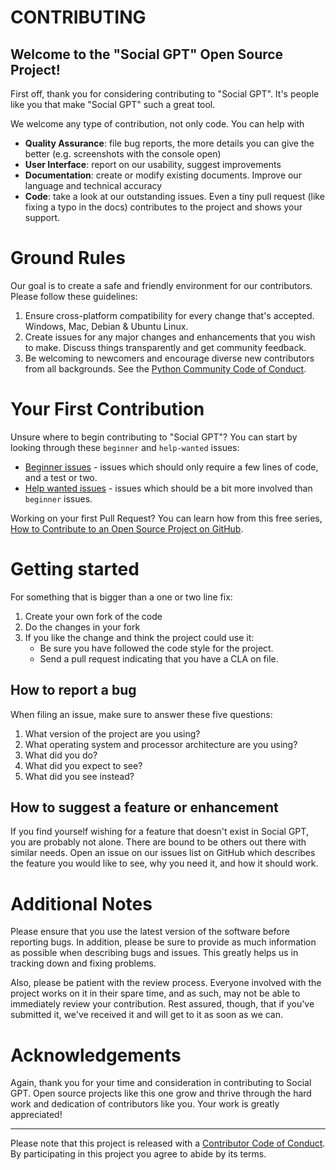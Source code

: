 # CONTRIBUTING

## Welcome to the "Social GPT" Open Source Project!

First off, thank you for considering contributing to "Social GPT". It's people like you that make "Social GPT" such a great tool.

We welcome any type of contribution, not only code. You can help with
- **Quality Assurance**: file bug reports, the more details you can give the better (e.g. screenshots with the console open)
- **User Interface**: report on our usability, suggest improvements
- **Documentation**: create or modify existing documents. Improve our language and technical accuracy
- **Code**: take a look at our outstanding issues. Even a tiny pull request (like fixing a typo in the docs) contributes to the project and shows your support.

# Ground Rules
Our goal is to create a safe and friendly environment for our contributors. Please follow these guidelines:

1. Ensure cross-platform compatibility for every change that's accepted. Windows, Mac, Debian & Ubuntu Linux.
2. Create issues for any major changes and enhancements that you wish to make. Discuss things transparently and get community feedback.
3. Be welcoming to newcomers and encourage diverse new contributors from all backgrounds. See the [Python Community Code of Conduct](https://www.python.org/psf/conduct/).

# Your First Contribution

Unsure where to begin contributing to "Social GPT"? You can start by looking through these `beginner` and `help-wanted` issues:

* [Beginner issues](https://github.com/social-gpt/agent/labels/beginner) - issues which should only require a few lines of code, and a test or two.
* [Help wanted issues](https://github.com/social-gpt/agent/labels/help%20wanted) - issues which should be a bit more involved than `beginner` issues.

Working on your first Pull Request? You can learn how from this free series, [How to Contribute to an Open Source Project on GitHub](https://github.com/firstcontributions/first-contributions).

# Getting started

For something that is bigger than a one or two line fix:

1. Create your own fork of the code
2. Do the changes in your fork
3. If you like the change and think the project could use it:
    * Be sure you have followed the code style for the project.
    * Send a pull request indicating that you have a CLA on file.

## How to report a bug

When filing an issue, make sure to answer these five questions:

1. What version of the project are you using?
2. What operating system and processor architecture are you using?
3. What did you do?
4. What did you expect to see?
5. What did you see instead?

## How to suggest a feature or enhancement

If you find yourself wishing for a feature that doesn't exist in Social GPT, you are probably not alone. There are bound to be others out there with similar needs. Open an issue on our issues list on GitHub which describes the feature you would like to see, why you need it, and how it should work.

# Additional Notes

Please ensure that you use the latest version of the software before reporting bugs. In addition, please be sure to provide as much information as possible when describing bugs and issues. This greatly helps us in tracking down and fixing problems.

Also, please be patient with the review process. Everyone involved with the project works on it in their spare time, and as such, may not be able to immediately review your contribution. Rest assured, though, that if you've submitted it, we've received it and will get to it as soon as we can.

# Acknowledgements

Again, thank you for your time and consideration in contributing to Social GPT. Open source projects like this one grow and thrive through the hard work and dedication of contributors like you. Your work is greatly appreciated!

---

Please note that this project is released with a [Contributor Code of Conduct](https://github.com/social-gpt/agent/CODE_OF_CONDUCT.md). By participating in this project you agree to abide by its terms.
